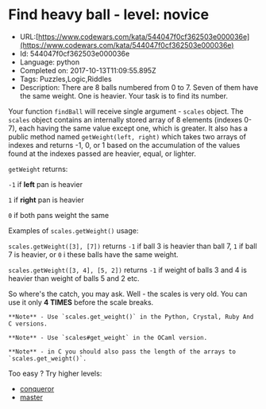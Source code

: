 # Find heavy ball - level: novice

 - URL:[https://www.codewars.com/kata/544047f0cf362503e000036e](https://www.codewars.com/kata/544047f0cf362503e000036e)
 - Id: 544047f0cf362503e000036e
 - Language: python
 - Completed on: 2017-10-13T11:09:55.895Z
 - Tags: Puzzles,Logic,Riddles
 - Description:
There are 8 balls numbered from 0 to 7. 
Seven of them have the same weight. One is heavier. Your task is to find its number.

Your function ```findBall``` will receive single argument - ```scales``` object. The ```scales``` object contains an internally stored array of 8 elements (indexes 0-7), each having the same value except one, which is greater. It also has a public method named ```getWeight(left, right)``` which takes two arrays of indexes and returns -1, 0, or 1 based on the accumulation of the values found at the indexes passed are heavier, equal, or lighter.

```getWeight``` returns:

```-1``` if **left** pan is heavier

```1``` if **right** pan is heavier

```0``` if both pans weight the same

Examples of ```scales.getWeight()``` usage:

```scales.getWeight([3], [7])``` returns ```-1``` if ball 3 is heavier than ball 7, ```1``` if ball 7 is heavier, or ```0``` i these balls have the same weight.

```scales.getWeight([3, 4], [5, 2])``` returns ```-1``` if weight of balls 3 and 4 is heavier than weight of balls 5 and 2 etc.

So where's the catch, you may ask. Well - the scales is very old. You can use it only **4 TIMES** before the scale breaks.

``` if:python,ruby,crystal,c
**Note** - Use `scales.get_weight()` in the Python, Crystal, Ruby And C versions.
```
``` if:ocaml
**Note** - Use `scales#get_weight` in the OCaml version.
```
```if:c
**Note** - in C you should also pass the length of the arrays to `scales.get_weight()`.
```

Too easy ? Try higher levels:

* [conqueror](http://www.codewars.com/kata/54404a06cf36258b08000364)
* [master](http://www.codewars.com/kata/544034f426bc6adda200000e)
